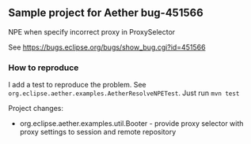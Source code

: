 ## Sample project for Aether bug-451566

NPE when specify incorrect proxy in ProxySelector

See https://bugs.eclipse.org/bugs/show_bug.cgi?id=451566

### How to reproduce

I add a test to reproduce the problem. See `org.eclipse.aether.examples.AetherResolveNPETest`. Just run `mvn test`

Project changes:
* org.eclipse.aether.examples.util.Booter - provide proxy selector with proxy settings to session and remote repository